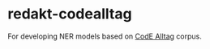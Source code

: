 # redakt-codealltag

For developing NER models based on [CodE Alltag](https://github.com/codealltag) corpus.